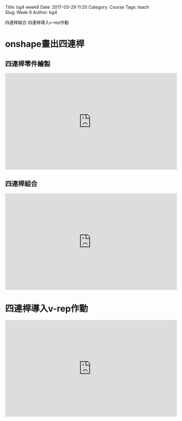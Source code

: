 Title: bg4 week6 
Date: 2017-03-29 11:20
Category: Course
Tags: teach
Slug: Week 6
Author: bg4

四連桿組合
四連桿導入v-rep作動
<!-- PELICAN_END_SUMMARY -->

<h1>onshape畫出四連桿</h1>

<h2>四連桿零件繪製</h2>

<iframe width="560" height="315" src="https://www.youtube.com/embed/1rtwVG1dh9g" frameborder="0" allowfullscreen></iframe>

<h2>四連桿組合</h2>

<iframe width="560" height="315" src="https://www.youtube.com/embed/VYxBNBt52jo" frameborder="0" allowfullscreen></iframe>

<h1>四連桿導入v-rep作動</h1>

<iframe width="560" height="315" src="https://www.youtube.com/embed/GMay44X_vgg" frameborder="0" allowfullscreen></iframe>